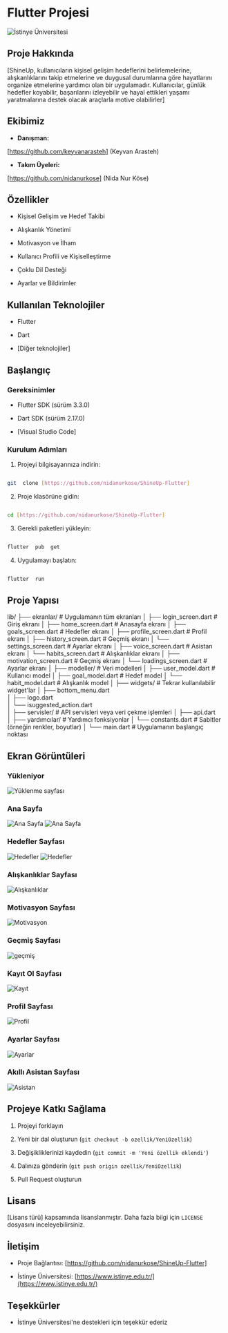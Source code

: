 
# Flutter Projesi

  

![İstinye Üniversitesi](https://www.unitededucation.com/linklogoch/istinye-university-logo.png)
  

## Proje Hakkında

[ShineUp, kullanıcıların kişisel gelişim hedeflerini belirlemelerine, alışkanlıklarını takip etmelerine ve duygusal durumlarına göre hayatlarını organize etmelerine yardımcı olan bir uygulamadır. Kullanıcılar, günlük hedefler koyabilir, başarılarını izleyebilir ve hayal ettikleri yaşamı yaratmalarına destek olacak araçlarla motive olabilirler]

  

## Ekibimiz

-  **Danışman:**  

[https://github.com/keyvanarasteh] (Keyvan Arasteh)


-  **Takım Üyeleri:**

[https://github.com/nidanurkose] (Nida Nur Köse)


  

## Özellikler

- Kişisel Gelişim ve Hedef Takibi

- Alışkanlık Yönetimi

- Motivasyon ve İlham

- Kullanıcı Profili ve Kişiselleştirme

- Çoklu Dil Desteği

- Ayarlar ve Bildirimler

## Kullanılan Teknolojiler

- Flutter

- Dart

- [Diğer teknolojiler]

  

## Başlangıç

  

### Gereksinimler

- Flutter SDK (sürüm 3.3.0)

- Dart SDK (sürüm 2.17.0)

- [Visual Studio Code]

  

### Kurulum Adımları

1. Projeyi bilgisayarınıza indirin:

```bash

git  clone [https://github.com/nidanurkose/ShineUp-Flutter]

```

  

2. Proje klasörüne gidin:

```bash

cd [https://github.com/nidanurkose/ShineUp-Flutter]

```

  

3. Gerekli paketleri yükleyin:

```bash

flutter  pub  get

```

  

4. Uygulamayı başlatın:

```bash

flutter  run

```

  

## Proje Yapısı

lib/
├── ekranlar/            # Uygulamanın tüm ekranları
│   ├── login_screen.dart   # Giriş ekranı
│   ├── home_screen.dart    # Anasayfa ekranı
│   ├── goals_screen.dart   # Hedefler ekranı
│   ├── profile_screen.dart # Profil ekranı
│   ├── history_screen.dart # Geçmiş ekranı
│   └── settings_screen.dart # Ayarlar ekranı
│   ├── voice_screen.dart # Asistan ekranı
│   └── habits_screen.dart # Alışkanlıklar ekranı
│   ├── motivation_screen.dart # Geçmiş ekranı
│   └── loadings_screen.dart # Ayarlar ekranı
│
├── modeller/            # Veri modelleri
│   ├── user_model.dart     # Kullanıcı model
│   ├── goal_model.dart     # Hedef model
│   └── habit_model.dart    # Alışkanlık model
│
├── widgets/             # Tekrar kullanılabilir widget'lar
│   ├── bottom_menu.dart    
│   ├── logo.dart  
│   └── isuggested_action.dart   
│
├── servisler/           # API servisleri veya veri çekme işlemleri
│   ├── api.dart  
│
├── yardımcılar/         # Yardımcı fonksiyonlar
│   └── constants.dart      # Sabitler (örneğin renkler, boyutlar)
│
└── main.dart             # Uygulamanın başlangıç noktası



## Ekran Görüntüleri

### Yükleniyor
![Yüklenme sayfası](./assets/screenshots/loading_screenshots.png)

### Ana Sayfa
![Ana Sayfa](./assets/screenshots/home_screenshots1.png)
![Ana Sayfa](./assets/screenshots/home_screenshots2.png)
### Hedefler Sayfası
![Hedefler](./assets/screenshots/goals_screenshots1.png)
![Hedefler](./assets/screenshots/goals_screenshots2.png)
### Alışkanlıklar Sayfası
![Alışkanlıklar](./assets/screenshots/habits_screenshot.png)
### Motivasyon Sayfası
![Motivasyon](./assets/screenshots/motivation_screenshots.png)
### Geçmiş Sayfası
![geçmiş](./assets/screenshots/history_screenshots.png)
### Kayıt Ol Sayfası
![Kayıt](./assets/screenshots/login_screenshots.png)
### Profil Sayfası
![Profil](./assets/screenshots/profile_screenshots.png)
### Ayarlar Sayfası
![Ayarlar](./assets/screenshots/settings_screenshots.png)
### Akıllı Asistan Sayfası
![Asistan](./assets/screenshots/voice_screenshots.png)

## Projeye Katkı Sağlama

1. Projeyi forklayın

2. Yeni bir dal oluşturun (`git checkout -b ozellik/YeniOzellik`)

3. Değişikliklerinizi kaydedin (`git commit -m 'Yeni özellik eklendi'`)

4. Dalınıza gönderin (`git push origin ozellik/YeniOzellik`)

5. Pull Request oluşturun

  

## Lisans

[Lisans türü] kapsamında lisanslanmıştır. Daha fazla bilgi için `LICENSE` dosyasını inceleyebilirsiniz.

  

## İletişim

- Proje Bağlantısı: [https://github.com/nidanurkose/ShineUp-Flutter]

- İstinye Üniversitesi: [https://www.istinye.edu.tr/](https://www.istinye.edu.tr/)

  

## Teşekkürler

- İstinye Üniversitesi'ne destekleri için teşekkür ederiz


  
  

